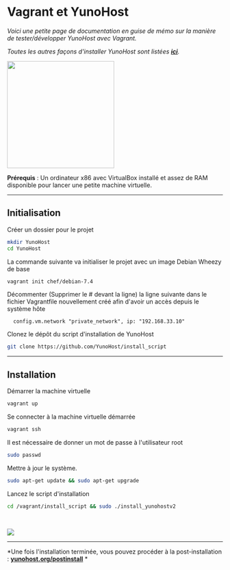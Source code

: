 # Vagrant et YunoHost

*Voici une petite page de documentation en guise de mémo sur la manière de tester/développer YunoHost avec Vagrant.*

*Toutes les autres façons d'installer YunoHost sont listées **[ici](/install_fr)**.*

<img src="https://yunohost.org/images/vagrant.png" width=250>

**Prérequis** : Un ordinateur x86 avec VirtualBox installé et assez de RAM disponible pour lancer une petite machine virtuelle.

---

## Initialisation

Créer un dossier pour le projet
```bash
mkdir YunoHost
cd YunoHost
```

La commande suivante va initialiser le projet avec un image Debian Wheezy de base
```bash
vagrant init chef/debian-7.4
```

Décommenter (Supprimer le # devant la ligne) la ligne suivante dans le fichier Vagrantfile nouvellement créé afin d'avoir un accès depuis le système hôte
```
  config.vm.network "private_network", ip: "192.168.33.10"
```

Clonez le dépôt du script d'installation de YunoHost
```bash
git clone https://github.com/YunoHost/install_script
```

---

## Installation

Démarrer la machine virtuelle
```bash
vagrant up
```

Se connecter à la machine virtuelle démarrée
```bash
vagrant ssh
```

Il est nécessaire de donner un mot de passe à l'utilisateur root
```bash
sudo passwd
```

Mettre à jour le système.
```bash
sudo apt-get update && sudo apt-get upgrade
```

Lancez le script d'installation
```bash
cd /vagrant/install_script && sudo ./install_yunohostv2
```

<br>

<p class="text-center">
<img src="https://yunohost.org/images/install_script.png">
</p>

---

*Une fois l'installation terminée, vous pouvez procéder à la post-installation : **[yunohost.org/postinstall](/postinstall_fr)** *
